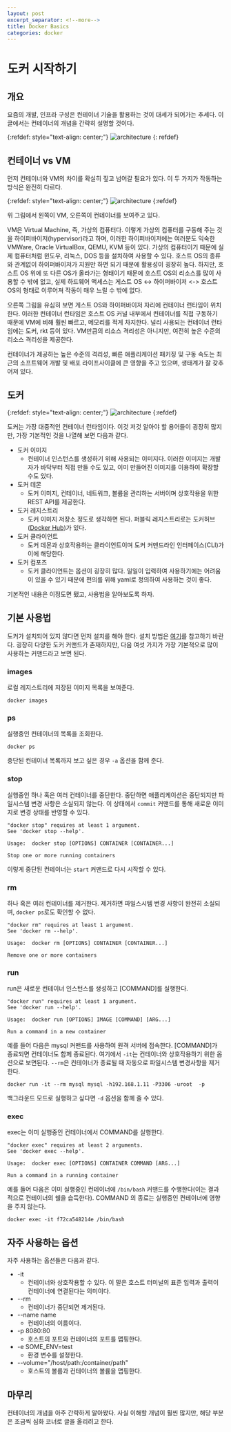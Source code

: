 ```yaml
---
layout: post
excerpt_separator: <!--more-->
title: Docker Basics
categories: docker
---
```


# 도커 시작하기
## 개요

요즘의 개발, 인프라 구성은 컨테이너 기술을 활용하는 것이 대세가 되어가는 추세다. 이 글에서는 컨테이너의 개념을 간략히 설명할 것이다.

{:refdef: style="text-align: center;"}
![architecture](/assets/docker.png)
{: refdef} 
<!--more-->

## 컨테이너 vs VM

먼저 컨테이너와 VM의 차이를 확실히 짚고 넘어갈 필요가 있다. 이 두 가지가 작동하는 방식은 완전히 다르다.

{:refdef: style="text-align: center;"}
![architecture](/assets/containers-101-2x.png)
{:refdef}

위 그림에서 왼쪽이 VM, 오른쪽이 컨테이너를 보여주고 있다.

VM은 Virtual Machine, 즉, 가상의 컴퓨터다. 이렇게 가상의 컴퓨터를 구동해 주는 것을 하이퍼바이저(hypervisor)라고 하며, 이러한 하이퍼바이저에는 여러분도 
익숙한 VMWare, Oracle VirtualBox, QEMU, KVM 등이 있다. 가상의 컴퓨터이기 때문에 실제 컴퓨터처럼 윈도우, 리눅스, DOS 등을 설치하여 사용할 수 있다. 
호스트 OS의 종류와 관계없이 하이퍼바이저가 지원만 하면 되기 때문에 활용성이 굉장히 높다. 하지만, 호스트 OS 위에 또 다른 OS가 올라가는 형태이기 때문에 호스트 
OS의 리소스를 많이 사용할 수 밖에 없고, 실제 하드웨어 액세스는 게스트 OS <-> 하이퍼바이저 <-> 호스트 OS의 형태로 이루어져 작동이 매우 느릴 수 밖에 없다.

오른쪽 그림을 유심히 보면 게스트 OS와 하이퍼바이저 자리에 컨테이너 런타임이 위치한다. 이러한 컨테이너 런타임은 호스트 OS 커널 내부에서 컨테이너를 직접 구동하기 
때문에 VM에 비해 훨씬 빠르고, 메모리를 적게 차지한다. 널리 사용되는 컨테이너 런타임에는 도커, rkt 등이 있다. VM만큼의 리소스 격리성은 아니지만, 여전히 높은 
수준의 리소스 격리성을 제공한다.

컨테이너가 제공하는 높은 수준의 격리성, 빠른 애플리케이션 패키징 및 구동 속도는 최근의 소프트웨어 개발 및 배포 라이프사이클에 큰 영향을 주고 있으며, 생태계가 
잘 갖추어져 있다.

## 도커

{:refdef: style="text-align: center;"}
![architecture](/assets/engine-components-flow.png)
{:refdef}

도커는 가장 대중적인 컨테이너 런타임이다. 이것 저것 알아야 할 용어들이 굉장히 많지만, 가장 기본적인 것을 나열해 보면 다음과 같다.

* 도커 이미지
  * 컨테이너 인스턴스를 생성하기 위해 사용되는 이미지다. 이러한 이미지는 개발자가 바닥부터 직접 만들 수도 있고, 이미 만들어진 이미지를 이용하여 확장할 수도 
  있다.
* 도커 데몬
  * 도커 이미지, 컨테이너, 네트워크, 볼륨을 관리하는 서버이며 상호작용을 위한 REST API를 제공한다.
* 도커 레지스트리
  * 도커 이미지 저장소 정도로 생각하면 된다. 퍼블릭 레지스트리로는 도커허브([Docker Hub](https://hub.docker.com/))가 있다.
* 도커 클라이언트
  * 도커 데몬과 상호작용하는 클라이언트이며 도커 커맨드라인 인터페이스(CLI)가 이에 해당한다.
* 도커 컴포즈
  * 도커 클라이언트는 옵션이 굉장히 많다. 일일이 입력하여 사용하기에는 어려움이 있을 수 있기 때문에 편의를 위해 yaml로 정의하여 사용하는 것이 좋다.

기본적인 내용은 이정도면 됐고, 사용법을 알아보도록 하자.

## 기본 사용법

도커가 설치되어 있지 않다면 먼저 설치를 해야 한다. 설치 방법은 [여기](https://docs.docker.com/engine/install/)를 참고하기 바란다. 굉장히 다양한 
도커 커맨드가 존재하지만, 다음 여섯 가지가 가장 기본적으로 많이 사용하는 커맨드라고 보면 된다.

### images

로컬 레지스트리에 저장된 이미지 목록을 보여준다.

```
docker images
```

### ps

실행중인 컨테이너의 목록을 조회한다.

```
docker ps
```

중단된 컨테이너 목록까지 보고 싶은 경우 `-a` 옵션을 함께 준다.

### stop

실행중인 하나 혹은 여러 컨테이너를 중단한다. 중단하면 애플리케이션은 중단되지만 파일시스템 변경 사항은 소실되지 않는다. 이 상태에서 `commit` 커맨드를 통해 
새로운 이미지로 변경 상태를 반영할 수 있다.

```
"docker stop" requires at least 1 argument.
See 'docker stop --help'.

Usage:  docker stop [OPTIONS] CONTAINER [CONTAINER...]

Stop one or more running containers
```

이렇게 중단된 컨테이너는 `start` 커맨드로 다시 시작할 수 있다. 

### rm

하나 혹은 여러 컨테이너를 제거한다. 제거하면 파일스시템 변경 사항이 완전히 소실되며, `docker ps`로도 확인할 수 없다.

```
"docker rm" requires at least 1 argument.
See 'docker rm --help'.

Usage:  docker rm [OPTIONS] CONTAINER [CONTAINER...]

Remove one or more containers
``` 

### run

run은 새로운 컨테이너 인스턴스를 생성하고 [COMMAND]를 실행한다.

```
"docker run" requires at least 1 argument.
See 'docker run --help'.

Usage:  docker run [OPTIONS] IMAGE [COMMAND] [ARG...]

Run a command in a new container
```

예를 들어 다음은 mysql 커맨드를 사용하여 원격 서버에 접속한다. [COMMAND]가 종료되면 컨테이너도 함께 종료된다. 여기에서 `-it`는 컨테이너와 상호작용하기 
위한 옵션으로 보면된다. `--rm`은 컨테이너가 종료될 때 자동으로 파일시스템 변경사항을 제거한다.

```
docker run -it --rm mysql mysql -h192.168.1.11 -P3306 -uroot  -p
```

백그라운드 모드로 실행하고 싶다면 `-d` 옵션을 함께 줄 수 있다.

### exec

exec는 이미 실행중인 컨테이너에서 COMMAND를 실행한다.

```
"docker exec" requires at least 2 arguments.
See 'docker exec --help'.

Usage:  docker exec [OPTIONS] CONTAINER COMMAND [ARG...]

Run a command in a running container
``` 

예를 들어 다음은 이미 실행중인 컨테이너에 `/bin/bash` 커맨드를 수행한다(이는 결과적으로 컨테이너의 쉘을 습득한다). COMMAND 의 종료는 실행중인 컨테이너에 
영향을 주지 않는다.

```
docker exec -it f72ca548214e /bin/bash
```

## 자주 사용하는 옵션

자주 사용하는 옵션들은 다음과 같다.

* -it
    * 컨테이너와 상호작용할 수 있다. 이 말은 호스트 터미널의 표준 입력과 출력이 컨테이너에 연결된다는 의미이다.
* --rm
    * 컨테이너가 중단되면 제거된다.
* --name name
    * 컨테이너의 이름이다.
* -p 8080:80
    * 호스트의 포트와 컨테이너의 포트를 맵핑한다.
* -e SOME_ENV=test
    * 환경 변수를 설정한다.
* --volume="/host/path:/container/path"
    * 호스트의 볼륨과 컨테이너의 볼륨을 맵핑한다.

## 마무리

컨테이너의 개념을 아주 간략하게 알아봤다. 사실 이해할 개념이 훨씬 많지만, 해당 부분은 조금씩 심화 코너로 글을 올리려고 한다.